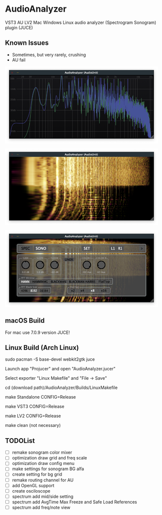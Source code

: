 # AudioAnalyzer
VST3 AU LV2 Mac Windows Linux audio analyzer (Spectrogram Sonogram) plugin (JUCE)

## Known Issues
- Sometimes, but very rarely, crushing
- AU fail

![screenshot1](spectrogram.png  "Spectrogram")


![screenshot2](sonogram.png  "Sonogram")


![screenshot3](options.png  "Options")

## macOS Build 

For mac use 7.0.9 version JUCE!

## Linux Build (Arch Linux)

sudo pacman -S base-devel webkit2gtk juce

Launch app "Projucer" and open "AudioAnalyzer.jucer" 

Select exporter "Linux Makefile" and "File -> Save"

cd (download path)/AudioAnalyzer/Builds/LinuxMakefile

make Standalone CONFIG=Release

make VST3 CONFIG=Release

make LV2 CONFIG=Release

make clean (not necessary)

## TODOList
- [ ] remake sonogram color mixer
- [ ] optimization draw grid and freq scale
- [ ] optimization draw config menu
- [ ] make settings for sonogram BG alfa
- [ ] create setting for bg grid
- [ ] remake routing channel for AU
- [ ] add OpenGL support
- [ ] create osciloscope
- [ ] spectrum add mid/side setting
- [ ] spectrum add AvgTime Max Freeze and Safe Load References
- [ ] spectrum add freq/note view
